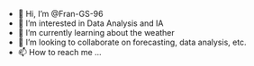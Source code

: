 - 👋 Hi, I’m @Fran-GS-96
- 👀 I’m interested in Data Analysis and IA
- 🌱 I’m currently learning about the weather
- 💞️ I’m looking to collaborate on forecasting, data analysis, etc.
- 📫 How to reach me ...

<!---
Fran-GS-96/Fran-GS-96 is a ✨ special ✨ repository because its `README.md` (this file) appears on your GitHub profile.
You can click the Preview link to take a look at your changes.
--->
